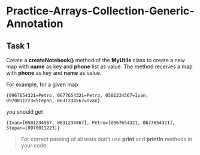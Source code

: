 # Practice-Arrays-Collection-Generic-Annotation
## Task 1

Create a **createNotebook()** method of the **MyUtils** class to create a new map with **name** as key and **phone** list as value.  The method receives a map with **phone** as key and **name** as value.

For example, for a given map
```
{0967654321=Petro, 0677654321=Petro, 0501234567=Ivan, 0970011223=Stepan, 0631234567=Ivan}
```
you should get
```
{Ivan=[0501234567, 0631234567], Petro=[0967654321, 0677654321], Stepan=[0970011223]}
```
> For correct passing of all tests don't use **print** and **println** methods in your code.